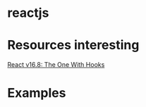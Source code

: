 # reactjs

# Resources interesting

[React v16.8: The One With Hooks](https://reactjs.org/blog/2019/02/06/react-v16.8.0.html)

# Examples



